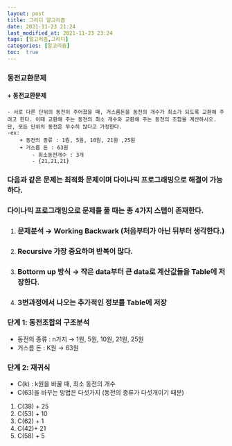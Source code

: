 ```yaml
---
layout: post
title: 그리디 알고리즘
date: 2021-11-23 21:24 
last_modified_at: 2021-11-23 23:24
tags: [알고리즘,그리디]
categories: [알고리즘]
toc:  true
---
```


### 동전교환문제
#### + 동전교환문제 
    - 서로 다른 단위의 동전이 주어졌을 때, 거스름돈을 동전의 개수가 최소가 되도록 교환해 주려고 한다. 이때 교환해 주는 동전의 최소 개수와 교환해 주는 동전의 조합을 계산하시오. 단, 모든 단위의 동전은 무수히 많다고 가정한다.
    -ex: 
        + 동전의 종류 : 1원, 5원, 10원, 21원 ,25원
        + 거스름 돈 : 63원
            - 최소동전개수 : 3개
            - {21,21,21}
### 다음과 같은 문제는 최적화 문제이며 다이나믹 프로그래밍으로 해결이 가능하다.  
### 다이나믹 프로그래밍으로 문제를 풀 때는 총 4가지 스텝이 존재한다.  
1. ### 문제분석 → Working Backwark (처음부터가 아닌 뒤부터 생각한다.)    
2. ### Recursive 가장 중요하며 반복이 많다.  
3. ### Bottorm up 방식 → 쟉은 data부터 큰 data로 계산값들을 Table에 저장한다.  
4. ### 3번과정에서 나오는 추가적인 정보를 Table에 저장  

### 단계 1: 동전조합의 구조분석
+ 동전의 종류 : n가지 → 1원, 5원, 10원, 21원, 25원
+ 거스름 돈 : K원 → 63원

### 단계 2: 재귀식
+ C(k) : k원을 바꿀 때, 최소 동전의 개수
+ C(63)을 바꾸는 방법은 다섯가지 (동전의 종류가 다섯개이기 때문)
1. C(38) + 25  
2. C(53) + 10  
3. C(62) + 1  
4. C(42)+ 21  
5. C(58) + 5   
